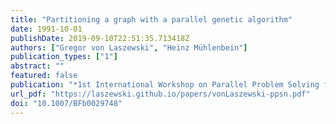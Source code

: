 ```yaml
---
title: "Partitioning a graph with a parallel genetic algorithm"
date: 1991-10-01
publishDate: 2019-09-10T22:51:35.713418Z
authors: ["Gregor von Laszewski", "Heinz Mühlenbein"]
publication_types: ["1"]
abstract: ""
featured: false
publication: "*1st International Workshop on Parallel Problem Solving from Nature*"
url_pdf: "https://laszewski.github.io/papers/vonLaszewski-ppsn.pdf"
doi: "10.1007/BFb0029748"
---
```


